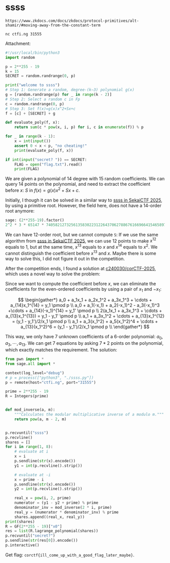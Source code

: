# ssss

```
https://www.zkdocs.com/docs/zkdocs/protocol-primitives/alt-shamir/#moving-away-from-the-constant-term

nc ctfi.ng 31555
```

Attachment:

```python
#!/usr/local/bin/python3
import random

p = 2**255 - 19
k = 15
SECRET = random.randrange(0, p)

print("welcome to ssss")
# Step 1: Generate a random, degree-(k−3) polynomial g(x)
g = [random.randrange(p) for _ in range(k - 2)]
# Step 2: Select a random c in Fp
c = random.randrange(0, p)
# Step 3: Set f(x)=g(x)x^2+Sx+c
f = [c] + [SECRET] + g

def evaluate_poly(f, x):
    return sum(c * pow(x, i, p) for i, c in enumerate(f)) % p

for _ in range(k - 1):
    x = int(input())
    assert 0 < x < p, "no cheating!"
    print(evaluate_poly(f, x))

if int(input("secret? ")) == SECRET:
    FLAG = open("flag.txt").read()
    print(FLAG)
```

We are given a polynomial of 14 degree with 15 random coefficients. We can query 14 points on the polynomial, and need to extract the coefficient before $x$: $S$ in  $f(x)=g(x)x^2+Sx+c$.

Initially, I though it can be solved in a similar way to [ssss in SekaiCTF 2025](../2025-08-16-sekaictf2025/ssss.md), by using a primitive root. However, the field here, does not have a 14-order root anymore:

```python
sage: (2**255-19).factor()
2^2 * 3 * 65147 * 74058212732561358302231226437062788676166966415465897661863160754340907
```

We can have 12-order root, but we cannot compute `S`: If we use the same algorithm from [ssss in SekaiCTF 2025](../2025-08-16-sekaictf2025/ssss.md), we can use 12 points to make $x^{12}$ equals to $1$, but at the same time, $x^{13}$ equals to $x$ and $x^{14}$ equals to $x^2$. We cannot distinguish the coefficient before $x^{13}$ and $x$. Maybe there is some way to solve this, I did not figure it out in the competition.

After the competition ends, I found a solution at [c240030/corCTF-2025](https://github.com/c240030/corCTF-2025/blob/main/ssss/solve.py), which uses a novel way to solve the problem:

Since we want to compute the coefficient before $x$, we can eliminate the coefficients for the even-ordered coefficients by using a pair of $x_1$ and $-x_1$:

$$
\begin{gather*}
a_0 + a_1x_1 + a_2x_1^2 + a_3x_1^3 + \cdots + a_{14}x_1^{14} = y_1 \pmod p \\
a_0 + a_1(-x_1) + a_2(-x_1)^2 - a_3(-x_1)^3 +\cdots + a_{14}(-x_1)^{14} = y_1' \pmod p \\
2(a_1x_1 + a_3x_1^3 + \cdots + a_{13}x_1^{13}) = y_1 - y_1' \pmod p \\
a_1 + a_3x_1^2 + \cdots + a_{13}x_1^{12} = (y_1 - y_1')/2/x_1 \pmod p \\
a_1 + a_3(x_1^2) + a_5(x_1^2)^4 + \cdots + a_{13}(x_1^2)^6 = (y_1 - y_1')/2/x_1 \pmod p \\
\end{gather*}
$$

This way, we only have 7 unknown coefficients of a 6-order polynomial: $a_0, a_3, \cdots, a_{13}$. We can get 7 equations by asking $7*2$ points on the polynomial, which exactly matches the requirement. The solution:

```python
from pwn import *
from sage.all import *

context(log_level="debug")
# p = process(["python3", "./ssss.py"])
p = remote(host="ctfi.ng", port="31555")

prime = 2**255 - 19
R = Integers(prime)


def mod_inverse(a, m):
    """Calculates the modular multiplicative inverse of a modulo m."""
    return pow(a, m - 2, m)


p.recvuntil("ssss")
p.recvline()
shares = []
for i in range(1, 8):
    # evaluate at i
    x = i
    p.sendline(str(x).encode())
    y1 = int(p.recvline().strip())

    # evaluate at -i
    x = prime - i
    p.sendline(str(x).encode())
    y2 = int(p.recvline().strip())

    real_x = pow(i, 2, prime)
    numerator = (y1 - y2 + prime) % prime
    denominator_inv = mod_inverse(2 * i, prime)
    real_y = (numerator * denominator_inv) % prime
    shares.append((real_x, real_y))
print(shares)
R = GF(2**255 - 19)["x0"]
res = list(R.lagrange_polynomial(shares))
p.recvuntil("secret?")
p.sendline(str(res[0]).encode())
p.interactive()
```

Get flag: `corctf{ill_come_up_with_a_good_flag_later_maybe}`.
